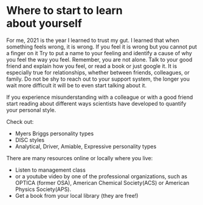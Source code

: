 # Where to start to learn about yourself

For me, 2021 is the year I learned to trust my gut. I learned that when something feels wrong, it is wrong. If you feel it is wrong but you cannot put a finger on it Try to put a name to your feeling and identify a cause of why you feel the way you feel. Remember, you are not alone. Talk to your good friend and explain how you feel, or read a book or just google it. It is especially true for relationships, whether between friends, colleagues, or family. Do not be shy to reach out to your support system, the longer you wait more difficult it will be to even start talking about it.

If you experience misunderstanding with a colleague or with a good friend start reading about different ways scientists have developed to quantify your personal style.

Check out:
- Myers Briggs personality types
- DISC styles
- Analytical, Driver, Amiable, Expressive personality types

There are many resources online or locally where you live:

- Listen to management class
- or a youtube video by one of the professional organizations, such as OPTICA (former OSA), American Chemical Society(ACS) or American Physics Society(APS).
- Get a book from your local library (they are free!)
